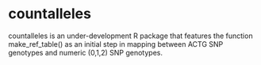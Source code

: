 # countalleles

countalleles is an under-development R package that features the function make_ref_table() as an initial step in mapping between ACTG SNP genotypes and numeric (0,1,2) SNP genotypes.

